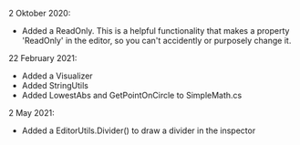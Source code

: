 2 Oktober 2020:
- Added a ReadOnly. This is a helpful functionality that makes a property 'ReadOnly' in the editor, so you can't accidently or purposely change it.

22 February 2021:
- Added a Visualizer
- Added StringUtils
- Added LowestAbs and GetPointOnCircle to SimpleMath.cs

2 May 2021:
- Added a EditorUtils.Divider() to draw a divider in the inspector